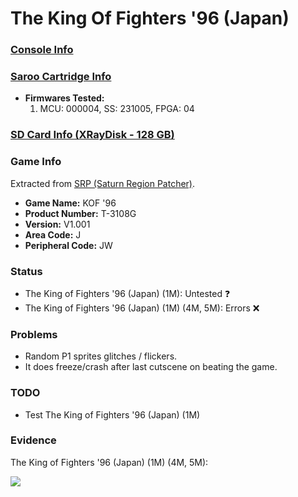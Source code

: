 # The King Of Fighters '96 (Japan)

### [Console Info](../../../../../Info/Consoles/VA13/README.md)

### [Saroo Cartridge Info](../../../../../Info/Cartridges/RetroGameParadiseStore/1.32F/README.md)

- <b>Firmwares Tested:</b>
  1. MCU: 000004, SS: 231005, FPGA: 04

### [SD Card Info (XRayDisk - 128 GB)](../../../../../Info/SdCards/XRayDisk/128GB/fat32/README.md)

### Game Info

Extracted from [SRP (Saturn Region Patcher)](https://segaxtreme.net/resources/saturn-region-patcher.81/download).

- <b>Game Name:</b> KOF '96
- <b>Product Number:</b> T-3108G
- <b>Version:</b> V1.001
- <b>Area Code:</b> J
- <b>Peripheral Code:</b> JW

### Status

- The King of Fighters '96 (Japan) (1M): Untested :question:
- The King of Fighters '96 (Japan) (1M) (4M, 5M): Errors :x:

### Problems

- Random P1 sprites glitches / flickers.
- It does freeze/crash after last cutscene on beating the game.

### TODO

- Test The King of Fighters '96 (Japan) (1M)

### Evidence

The King of Fighters '96 (Japan) (1M) (4M, 5M):

[![](https://img.youtube.com/vi/uXkwCQ9OlQU/0.jpg)](https://www.youtube.com/watch?v=uXkwCQ9OlQU)
